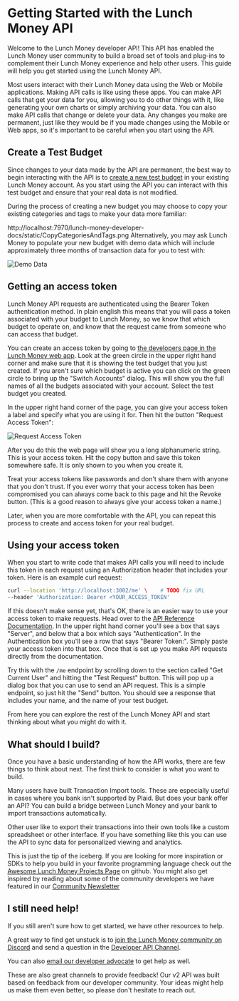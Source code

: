 # Getting Started with the Lunch Money API

Welcome to the Lunch Money developer API! This API has enabled the Lunch Money user community to build a broad set of tools and plug-ins to complement their Lunch Money experience and help other users. This guide will help you get started using the Lunch Money API.

Most users interact with their Lunch Money data using the Web or Mobile applications.  Making API calls is like using these apps. You can make API calls that get your data for you, allowing you to do other things with it, like generating your own charts or simply archiving your data. You can also make API calls that change or delete your data. Any changes you make are permanent, just like they would be if you made changes using the Mobile or Web apps, so it's important to be careful when you start using the API.

## Create a Test Budget

Since changes to your data made by the API are permanent, the best way to begin interacting with the API is to [create a new test budget](https://support.lunchmoney.app/miscellaneous/unlimited-budgeting-accounts) in your existing Lunch Money account.  As you start using the API you can interact with this test budget and ensure that your real data is not modified.

During the process of creating a new budget you may choose to copy your existing categories and tags to make your data more familiar:

<scalar-image
  src="../static/CopyCategoriesAndTags.png"
  alt="Copy Categories and Tags">
</scalar-image>
http://localhost:7970/lunch-money-developer-docs/static/CopyCategoriesAndTags.png
Alternatively, you may ask Lunch Money to populate your new budget with demo data which will include approximately three months of transaction data for you to test with:

![Demo Data](../static/DemoData.png)

## Getting an access token
Lunch Money API requests are authenticated using the Bearer Token authentication method. In plain english this means that you will pass a token associated with your budget to Lunch Money, so we know that which budget to operate on, and know that the request came from someone who can access that budget.

You can create an access token by going to [the developers page in the Lunch Money web app](https://my.lunchmoney.app/developers). Look at the green circle in the upper right hand corner and make sure that it is showing the test budget that you just created. If you aren't sure which budget is active you can click on the green circle to bring up the "Switch Accounts" dialog.  This will show you the full names of all the budgets associated with your account. Select the test budget you created. 

In the upper right hand corner of the page, you can give your access token a label and specify what you are using it for.  Then hit the button "Request Access Token":

![Request Access Token](../static/RequestAccessToken.png)

After you do this the web page will show you a long alphanumeric string. This is your access token. Hit the copy button and save this token somewhere safe. It is only shown to you when you create it.

Treat your access tokens like passwords and don't share them with anyone that you don't trust. If you ever worry that your access token has been compromised you can always come back to this page and hit the Revoke button. (This is a good reason to always give your access token a name.)

Later, when you are more comfortable with the API, you can repeat this process to create and access token for your real budget.

## Using your access token

When you start to write code that makes API calls you will need to include this token in each request using an Authorization header that includes your token. Here is an example curl request:

```bash
curl --location 'http://localhost:3002/me' \    # TODO fix URL                                                                                
--header 'Authorization: Bearer <YOUR_ACCESS_TOKEN'
```

If this doesn't make sense yet, that's OK, there is an easier way to use your access token to make requests. Head over to the [API Reference Documentation](../lunch-money-api-v2-reference#description/overview). In the upper right hand corner you'll see a box that says "Server", and below that a box which says "Authentication".  In the Authentication box you'll see a row that says "Bearer Token:".  Simply paste your access token into that box. Once that is set up you make API requests directly from the documentation.

Try this with the `/me` endpoint by scrolling down to the section called "Get Current User" and hitting the "Test Request" button.  This will pop up a dialog box that you can use to send an API request. This is a simple endpoint, so just hit the "Send" button.  You should see a response that includes your name, and the name of your test budget.

From here you can explore the rest of the Lunch Money API and start thinking about what you might do with it.

## What should I build?
Once you have a basic understanding of how the API works, there are few things to think about next.  The first think to consider is what you want to build.

Many users have built Transaction Import tools. These are especially useful in cases where you bank isn't supported by Plaid. But does your bank offer an API? You can build a bridge between Lunch Money and your bank to import transactions automatically.

Other user like to export their transactions into their own tools like a custom spreadsheet or other interface. If you have something like this you can use the API to sync data for personalized viewing and analytics.

This is just the tip of the iceberg. If you are looking for more inspiration or SDKs to help you build in your favorite programming language check out the [Awesome Lunch Money Projects Page](https://lunchmoney.dev/#awesome-projects) on github.  You might also get inspired by reading about some of the community developers we have featured in our [Community Newsletter](https://lunchmoney.app/blog?filter=community-news)

## I still need help!

If you still aren't sure how to get started, we have other resources to help. 

A great way to find get unstuck is to [join the Lunch Money community on Discord](https://lunchmoney.app/discord) and send a question in the [Developer API Channel](https://discord.com/channels/842337014556262411/1134594318414389258).

You can also [email our developer advocate](mailto:jp@lunchmoney.app) to get help as well.

These are also great channels to provide feedback! Our v2 API was built based on feedback from our developer community. Your ideas might help us make them even better, so please don't hesitate to reach out.

